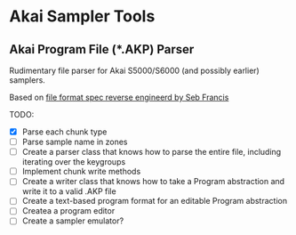 # Akai Sampler Tools

## Akai Program File (*.AKP) Parser

Rudimentary file parser for Akai S5000/S6000 (and possibly earlier) samplers.

Based on [file format spec reverse engineerd by Seb Francis](https://burnit.co.uk/AKPspec/)

TODO:

- [X] Parse each chunk type
- [ ] Parse sample name in zones
- [ ] Create a parser class that knows how to parse the entire file, including iterating over the keygroups
- [ ] Implement chunk write methods
- [ ] Create a writer class that knows how to take a Program abstraction and write it to a valid .AKP file
- [ ] Create a text-based program format for an editable Program abstraction
- [ ] Createa a program editor
- [ ] Create a sampler emulator?